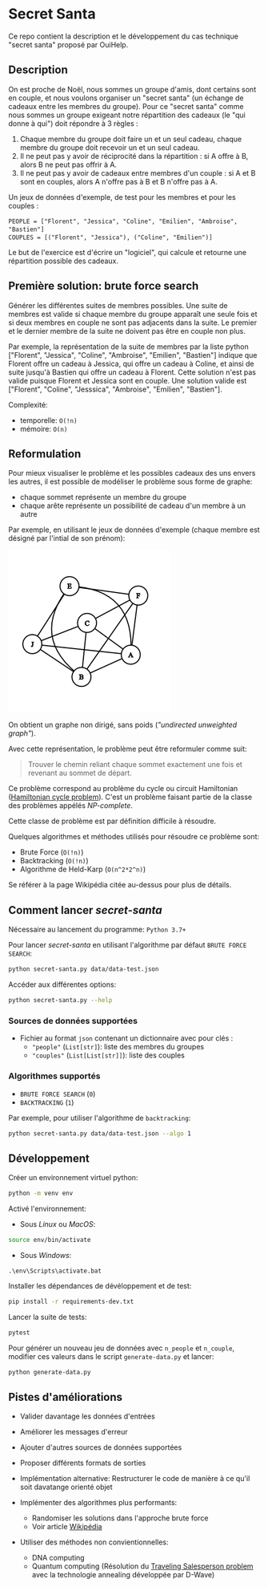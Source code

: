 # Secret Santa

Ce repo contient la description et le développement du cas technique "secret santa" proposé par OuiHelp.

## Description

On est proche de Noël, nous sommes un groupe d'amis, dont certains sont en couple, et nous voulons organiser un "secret santa" (un échange de cadeaux entre les membres du groupe). Pour ce "secret santa" comme nous sommes un groupe exigeant notre répartition des cadeaux (le "qui donne à qui") doit répondre à 3 règles :

1. Chaque membre du groupe doit faire un et un seul cadeau, chaque membre du groupe doit recevoir un et un seul cadeau.
2. Il ne peut pas y avoir de réciprocité dans la répartition : si A offre à B, alors B ne peut pas offrir à A.
3. Il ne peut pas y avoir de cadeaux entre membres d'un couple : si A et B sont en couples, alors A n'offre pas à B et B n'offre pas à A.

Un jeux de données d'exemple, de test pour les membres et pour les couples :

    PEOPLE = ["Florent", "Jessica", "Coline", "Emilien", "Ambroise", "Bastien"]
    COUPLES = [("Florent", "Jessica"), ("Coline", "Emilien")]

Le but de l'exercice est d'écrire un "logiciel", qui calcule et retourne une répartition possible des cadeaux.

## Première solution: brute force search

Générer les différentes suites de membres possibles. Une suite de membres est valide si chaque membre du groupe apparaît une seule fois et si deux membres en couple ne sont pas adjacents dans la suite. Le premier et le dernier membre de la suite ne doivent pas être en couple non plus.

Par exemple, la représentation de la suite de membres par la liste python ["Florent", "Jessica", "Coline", "Ambroise", "Emilien", "Bastien"] indique que Florent offre un cadeau à Jessica, qui offre un cadeau à Coline, et ainsi de suite jusqu'à Bastien qui offre un cadeau à Florent. Cette solution n'est pas valide puisque Florent et Jessica sont en couple.
Une solution valide est ["Florent", "Coline", "Jesssica", "Ambroise", "Emilien", "Bastien"].

Complexité:
- temporelle: `O(!n)`
- mémoire: `O(n)` 

## Reformulation

Pour mieux visualiser le problème et les possibles cadeaux des uns envers les autres, il est possible de modéliser le problème sous forme de graphe:

- chaque sommet représente un membre du groupe
- chaque arête représente un possibilité de cadeau d'un membre à un autre

Par exemple, en utilisant le jeux de données d'exemple (chaque membre est désigné par l'intial de son prénom):

![image](graph-example.png)

On obtient un graphe non dirigé, sans poids (*"undirected unweighted graph"*).

Avec cette représentation, le problème peut être reformuler comme suit:
> Trouver le chemin reliant chaque sommet exactement une fois et revenant au sommet de départ.

Ce problème correspond au problème du cycle ou circuit Hamiltonian ([Hamiltonian cycle problem](https://en.wikipedia.org/wiki/Hamiltonian_path_problem)). C'est un problème faisant partie de la classe des problèmes appélés *NP-complete*.

Cette classe de problème est par définition difficile à résoudre.

Quelques algorithmes et méthodes utilisés pour résoudre ce problème sont:

- Brute Force (`O(!n)`)
- Backtracking (`O(!n)`)
- Algorithme de Held-Karp (`O(n^2*2^n)`)

Se référer à la page Wikipédia citée au-dessus pour plus de détails.


## Comment lancer *secret-santa*

Nécessaire au lancement du programme: `Python 3.7+` 

Pour lancer *secret-santa* en utilisant l'algorithme par défaut `BRUTE FORCE SEARCH`:

```bash
python secret-santa.py data/data-test.json
```

Accéder aux différentes options:

```bash
python secret-santa.py --help
```

### Sources de données supportées

- Fichier au format `json` contenant un dictionnaire avec pour clés :
    - `"people"` (`List[str]`): liste des membres du groupes
    - `"couples"` (`List[List[str]]`): liste des couples 


### Algorithmes supportés

- `BRUTE FORCE SEARCH` (`0`)
- `BACKTRACKING`  (`1`)

Par exemple, pour utiliser l'algorithme de `backtracking`:

```bash
python secret-santa.py data/data-test.json --algo 1
```

## Développement

Créer un environnement virtuel python:

```bash
python -m venv env
```

Activé l'environnement:

- Sous *Linux* ou *MacOS*:
```bash
source env/bin/activate
```

- Sous *Windows*:
```ms-dos
.\env\Scripts\activate.bat
```

Installer les dépendances de dévéloppement et de test:

```bash
pip install -r requirements-dev.txt
```

Lancer la suite de tests:

```bash
pytest
```

Pour générer un nouveau jeu de données avec `n_people` et `n_couple`, modifier ces valeurs dans le script `generate-data.py` et lancer:


```bash
python generate-data.py
```


## Pistes d'améliorations

- Valider davantage les données d'entrées

- Améliorer les messages d'erreur

- Ajouter d'autres sources de données supportées

- Proposer différents formats de sorties

- Implémentation alternative: Restructurer le code de manière à ce qu'il soit davatange orienté objet

- Implémenter des algorithmes plus performants: 

     - Randomiser les solutions dans l'approche brute force
     - Voir article [Wikipédia](https://en.wikipedia.org/wiki/Hamiltonian_path_problem)

- Utiliser des méthodes non convientionnelles:

    - DNA computing
    - Quantum computing (Résolution du [Traveling Salesperson problem](https://docs.ocean.dwavesys.com/en/latest/docs_dnx/reference/algorithms/tsp.html) avec la technologie annealing développée par D-Wave)